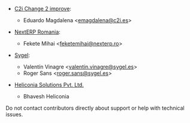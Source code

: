 - [C2i Change 2 improve](http://www.c2i.es):
  - Eduardo Magdalena \<<emagdalena@c2i.es>\>

- [NextERP Romania](https://www.nexterp.ro):
  - Fekete Mihai \<<feketemihai@nexterp.ro>\>

- [Sygel](http://www.sygel.es):
  - Valentín Vinagre \<<valentin.vinagre@sygel.es>\>
  - Roger Sans \<<roger.sans@sygel.es>\>

- [Heliconia Solutions Pvt. Ltd.](https://www.heliconia.io)
  - Bhavesh Heliconia

Do not contact contributors directly about support or help with
technical issues.

